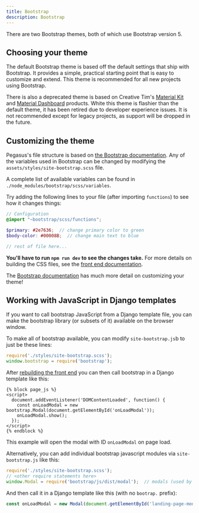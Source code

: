 ```yaml
---
title: Bootstrap
description: Bootstrap
---
```


There are two Bootstrap themes, both of which use Bootstrap version 5.

## Choosing your theme

The default Bootstrap theme is based off the default settings that ship with Bootstrap.
It provides a simple, practical starting point that is easy to customize and extend.
This theme is recommended for all new projects using Bootstrap.

There is also a deprecated theme is based on Creative Tim's [Material Kit](https://www.creative-tim.com/product/material-kit)
and [Material Dashboard](https://www.creative-tim.com/product/material-dashboard) products.
White this theme is flashier than the default theme, it has been retired due to developer experience issues.
It is not recommended except for legacy projects, as support will be dropped in the future.

## Customizing the theme

Pegasus's file structure is based on [the Bootstrap documentation](https://getbootstrap.com/docs/5.0/customize/sass/#importing).
Any of the variables used in Bootstrap can be changed by modifying the `assets/styles/site-bootstrap.scss` file.

A complete list of available variables can be found in `./node_modules/bootstrap/scss/variables`.

Try adding the following lines to your file (after importing `functions`) to see how it changes things:

```scss
// Configuration
@import "~bootstrap/scss/functions";

$primary: #2e7636;  // change primary color to green
$body-color: #00008B;  // change main text to blue

// rest of file here...
```

**You'll have to run `npm run dev` to see the changes take.**
For more details on building the CSS files, see the [front end documentation](/front-end/overview).

The [Bootstrap documentation](https://getbootstrap.com/docs/5.0/customize/sass/) has much more detail
on customizing your theme!

## Working with JavaScript in Django templates

If you want to call bootstrap JavaScript from a Django template file, you can make the bootstrap library
(or subsets of it) available on the browser window.

To make all of bootstrap available, you can modify `site-bootstrap.js`b to just be these lines:

```javascript
require('./styles/site-bootstrap.scss');
window.bootstrap = require('bootstrap');
```

After [rebuilding the front end](/front-end/overview) you can then call bootstrap in a Django template like this:

```jinja
{% block page_js %}
<script>
  document.addEventListener('DOMContentLoaded', function() {
    const onLoadModal = new bootstrap.Modal(document.getElementById('onLoadModal'));
    onLoadModal.show();
  });
</script>
{% endblock %}
```

This example will open the modal with ID `onLoadModal` on page load.

Alternatively, you can add individual bootstrap javascript modules via `site-bootstrap.js` like this:

```javascript
require('./styles/site-bootstrap.scss');
// <other require statements here>
window.Modal = require('bootstrap/js/dist/modal');  // modals (used by teams)

```

And then call it in a Django template like this (with no `bootrap.` prefix):

```javascript
const onLoadModal = new Modal(document.getElementById('landing-page-modal'));
```
